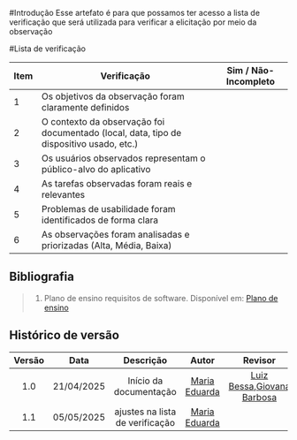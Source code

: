 #Introdução
Esse artefato é para que possamos ter acesso a lista de verificação que será utilizada para verificar a elicitação por meio da observação

#Lista de verificação 

| Item | Verificação                                                                                      | Sim / Não-Incompleto |
|------|--------------------------------------------------------------------------------------------------|----------------------|
| 1    | Os objetivos da observação foram claramente definidos                                            |                      |
| 2    | O contexto da observação foi documentado (local, data, tipo de dispositivo usado, etc.)          |                      |
| 3    | Os usuários observados representam o público-alvo do aplicativo                                  |                      |
| 4    | As tarefas observadas foram reais e relevantes                                                   |                      |
| 5    | Problemas de usabilidade foram identificados de forma clara                                      |                      |
| 6    | As observações foram analisadas e priorizadas (Alta, Média, Baixa)                               |                      |

## Bibliografia

> 1. Plano de ensino requisitos de software. Disponível em: [Plano de ensino](https://drive.google.com/file/d/1_Bw2pDJrGP1Hib7hcq0J7LPVyIaFZGGC/view?usp=sharing)

## Histórico de versão

| Versão |    Data    |       Descrição        |                     Autor                      |                  Revisor                   |
| :----: | :--------: | :--------------------: | :--------------------------------------------: | :----------------------------------------: |
|  1.0   | 21/04/2025 | Início da documentação | [Maria Eduarda](https://github.com/maaduh)     |[Luiz Bessa](https://github.com/lfelipebessa),[Giovana Barbosa ](https://github.com/gio221) |
|  1.1   | 05/05/2025 | ajustes na lista de verificação| [Maria Eduarda](https://github.com/maaduh)     | |

